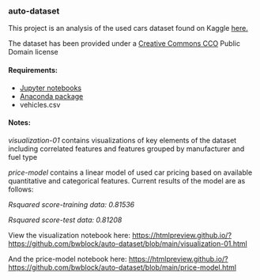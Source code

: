 ### auto-dataset

This project is an analysis of the used cars dataset found on Kaggle <a href="https://www.kaggle.com/austinreese/craigslist-carstrucks-data"> here.</a>

The dataset has been provided under a <a href="https://creativecommons.org/publicdomain/zero/1.0/">Creative Commons CCO</a> Public Domain license

#### Requirements:

- <a href="https://jupyter.org/"> Jupyter notebooks </a>
- <a href="https://www.anaconda.com/"> Anaconda package</a>
- vehicles.csv

#### Notes:

<i>visualization-01</i> contains visualizations of key elements of the dataset including correlated features and features grouped by manufacturer and fuel type

<i>price-model</i> contains a linear model of used car pricing based on available quantitative and categorical features. Current results of the model are as follows:

<i>Rsquared score-training data:  0.81536</i>

<i>Rsquared score-test data:  0.81208</i>

View the visualization notebook here:  https://htmlpreview.github.io/?https://github.com/bwblock/auto-dataset/blob/main/visualization-01.html

And the price-model notebook here: https://htmlpreview.github.io/?https://github.com/bwblock/auto-dataset/blob/main/price-model.html